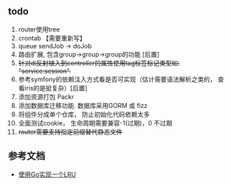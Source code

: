## todo ##
 1. router使用tree
 2. crontab 【需要重新写】
 4. queue sendJob -> doJob
 6. 路由扩展, 包含group->group->group的功能 [后置]
 7. ~~针对di反射植入到controller的属性使用tag标签标记类型如: "service:session".~~
 8. 参考symfony的依赖注入方式看是否可实现（估计需要语法解析之类的， 查看iris的是挺复杂）[后置]
 10. 添加资源打包 Packr [](github.com/gobuffalo/packr)
 11. 添加数据库迁移功能. 数据库采用GORM 或 fizz 
 14. 将组件分成单个仓库， 防止初始化代码依赖太多
 15. 全面测试cookie， 生命周期需要兼容-1(过期)，0 不过期
 16. ~~router需要支持指定前缀替代静态文件~~
## 参考文档  ##
 - [使用Go实现一个LRU](https://www.jianshu.com/p/970f1a8dd9cf) 
